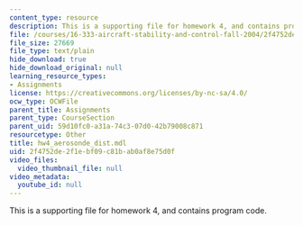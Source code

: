 ```yaml
---
content_type: resource
description: This is a supporting file for homework 4, and contains program code.
file: /courses/16-333-aircraft-stability-and-control-fall-2004/2f4752de2f1ebf09c81bab0af8e75d0f_hw4_aerosonde_dist.mdl
file_size: 27669
file_type: text/plain
hide_download: true
hide_download_original: null
learning_resource_types:
- Assignments
license: https://creativecommons.org/licenses/by-nc-sa/4.0/
ocw_type: OCWFile
parent_title: Assignments
parent_type: CourseSection
parent_uid: 59d10fc0-a31a-74c3-07d0-42b79008c871
resourcetype: Other
title: hw4_aerosonde_dist.mdl
uid: 2f4752de-2f1e-bf09-c81b-ab0af8e75d0f
video_files:
  video_thumbnail_file: null
video_metadata:
  youtube_id: null
---
```

This is a supporting file for homework 4, and contains program code.